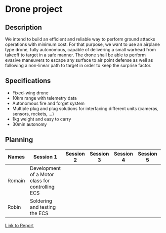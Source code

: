 # Drone project

## Description

We intend to build an efficient and reliable way to perform ground attacks operations with minimum cost. For that purpose, we want to use an airplane type drone, fully autonomous, capable of delivering a small warhead from takeoff to target in a safe manner. The drone shall be able to perform evasive maneuvers to escape any surface to air point defense as well as following a non-linear path to target in order to keep the surprise factor.

## Specifications

* Fixed-wing drone
* 10km range with telemetry data
* Autonomous fire and forget system
* Multiple plug and plug solutions for interfacing different units (cameras, sensors, rockets, ...)
* 1kg weight and easy to carry
* 30min autonomy

## Planning

| Names  | Session 1 | Session 2 | Session 3 | Session 4 | Session 5 | Session 6 | Session 7 | Session 8 |
|--------|-----------|-----------|-----------|-----------|-----------|-----------|-----------|-----------|
| Romain | Development of a Motor class for controlling ECS |           |           |           |           |           |           |           |
| Robin  | Soldering and testing the ECS |           |           |           |           |           |           |           |

[Link to Report](REPORT.md)
